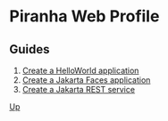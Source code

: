 # Piranha Web Profile

## Guides

1. [Create a HelloWorld application](helloworld/)
1. [Create a Jakarta Faces application](faces/)
1. [Create a Jakarta REST service](rest/)

[Up](../)
